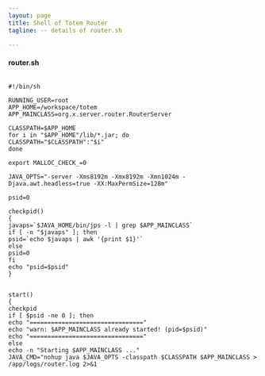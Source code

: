 ```yaml
---
layout: page
title: Shell of Totem Router
tagline: -- details of router.sh

---
```



#### router.sh

<pre><code class="Bash">
#!/bin/sh

RUNNING_USER=root
APP_HOME=/workspace/totem
APP_MAINCLASS=org.x.server.router.RouterServer

CLASSPATH=$APP_HOME
for i in "$APP_HOME"/lib/*.jar; do
CLASSPATH="$CLASSPATH":"$i"
done

export MALLOC_CHECK_=0

JAVA_OPTS="-server -Xms8192m -Xmx8192m -Xmn1024m -Djava.awt.headless=true -XX:MaxPermSize=128m"

psid=0

checkpid()
{
javaps=`$JAVA_HOME/bin/jps -l | grep $APP_MAINCLASS`
if [ -n "$javaps" ]; then
psid=`echo $javaps | awk '{print $1}'`
else
psid=0
fi
echo "psid=$psid"
}


start()
{
checkpid
if [ $psid -ne 0 ]; then
echo "================================"
echo "warn: $APP_MAINCLASS already started! (pid=$psid)"
echo "================================"
else
echo -n "Starting $APP_MAINCLASS ..."
JAVA_CMD="nohup java $JAVA_OPTS -classpath $CLASSPATH $APP_MAINCLASS > /app/logs/router.log 2>&1 </dev/null &"
su -c "$JAVA_CMD"
checkpid
if [ $psid -ne 0 ]; then
echo "(pid=$psid) [OK]"
else
echo "[Failed]"
fi
fi
}

stop()
{
checkpid
if [ $psid -ne 0 ]; then
echo -n "Stopping $APP_MAINCLASS ...(pid=$psid) "
kill -9 $psid
if [ $? -eq 0 ]; then
echo "[OK]"
else
echo "[Failed]"
fi
checkpid
if [ $psid -ne 0 ]; then
stop
fi
else
echo "================================"
echo "warn: $APP_MAINCLASS is not running"
echo "================================"
fi
echo "===remove bigqueue"
rm -rf /server/bigqueue/logs/indexlogs/*

}

status()
{
checkpid
if [ $psid -ne 0 ];  then
echo "$APP_MAINCLASS is running! (pid=$psid)"
else
echo "$APP_MAINCLASS is not running"
fi
}

info()
{
echo "System Information:"
echo "****************************"
echo `head -n 1 /etc/issue`
echo `uname -a`
echo
echo "JAVA_HOME=$JAVA_HOME"
echo `$JAVA_HOME/bin/java -version`
echo
echo "APP_HOME=$APP_HOME"
echo "APP_MAINCLASS=$APP_MAINCLASS"
echo "****************************"
}

case "$1" in
'start')
start
;;
'stop')
stop
;;
'restart')
stop
start
;;
'status')
status
;;
'info')
info
;;
*)
echo "Usage: $0 {start|stop|restart|status|info}"
exit 1
esac
exit 0

</code></pre>

